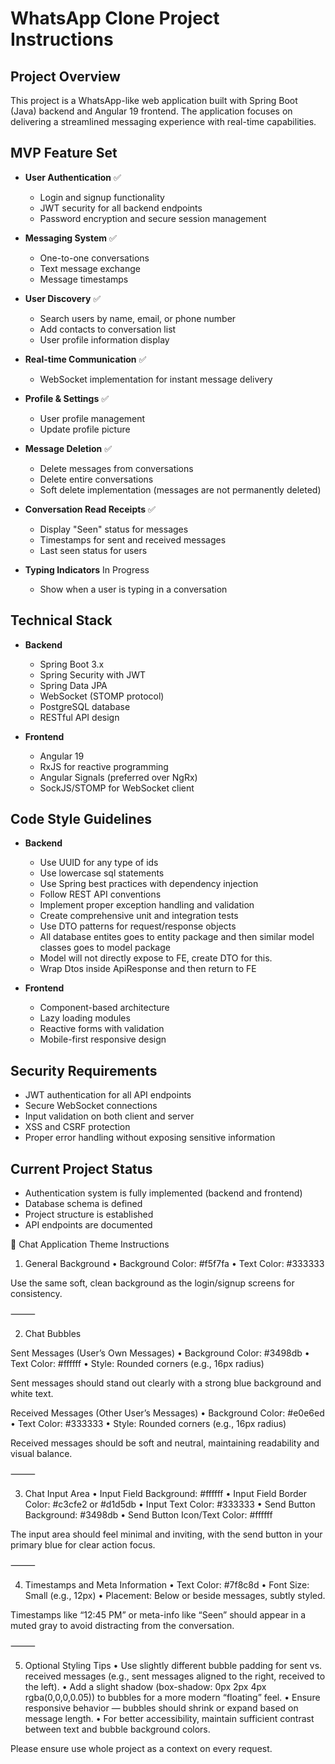 # WhatsApp Clone Project Instructions

## Project Overview

This project is a WhatsApp-like web application built with Spring Boot (Java) backend and Angular 19 frontend. The application focuses on delivering a streamlined messaging experience with real-time capabilities.

## MVP Feature Set

-   **User Authentication** ✅

    -   Login and signup functionality
    -   JWT security for all backend endpoints
    -   Password encryption and secure session management

-   **Messaging System** ✅

    -   One-to-one conversations
    -   Text message exchange
    -   Message timestamps

-   **User Discovery** ✅

    -   Search users by name, email, or phone number
    -   Add contacts to conversation list
    -   User profile information display

-   **Real-time Communication** ✅

    -   WebSocket implementation for instant message delivery

-   **Profile & Settings** ✅

    -   User profile management
    -   Update profile picture

-   **Message Deletion** ✅

    -   Delete messages from conversations
    -   Delete entire conversations
    -   Soft delete implementation (messages are not permanently deleted)

-   **Conversation Read Receipts** ✅

    -   Display "Seen" status for messages
    -   Timestamps for sent and received messages
    -   Last seen status for users

-   **Typing Indicators** In Progress
    -   Show when a user is typing in a conversation

## Technical Stack

-   **Backend**

    -   Spring Boot 3.x
    -   Spring Security with JWT
    -   Spring Data JPA
    -   WebSocket (STOMP protocol)
    -   PostgreSQL database
    -   RESTful API design

-   **Frontend**
    -   Angular 19
    -   RxJS for reactive programming
    -   Angular Signals (preferred over NgRx)
    -   SockJS/STOMP for WebSocket client

## Code Style Guidelines

-   **Backend**

    -   Use UUID for any type of ids
    -   Use lowercase sql statements
    -   Use Spring best practices with dependency injection
    -   Follow REST API conventions
    -   Implement proper exception handling and validation
    -   Create comprehensive unit and integration tests
    -   Use DTO patterns for request/response objects
    -   All database entites goes to entity package and then similar model classes goes to model package
    -   Model will not directly expose to FE, create DTO for this.
    -   Wrap Dtos inside ApiResponse and then return to FE

-   **Frontend**
    -   Component-based architecture
    -   Lazy loading modules
    -   Reactive forms with validation
    -   Mobile-first responsive design

## Security Requirements

-   JWT authentication for all API endpoints
-   Secure WebSocket connections
-   Input validation on both client and server
-   XSS and CSRF protection
-   Proper error handling without exposing sensitive information

## Current Project Status

-   Authentication system is fully implemented (backend and frontend)
-   Database schema is defined
-   Project structure is established
-   API endpoints are documented

🎨 Chat Application Theme Instructions

1. General Background
   • Background Color: #f5f7fa
   • Text Color: #333333

Use the same soft, clean background as the login/signup screens for consistency.

⸻

2. Chat Bubbles

Sent Messages (User’s Own Messages)
• Background Color: #3498db
• Text Color: #ffffff
• Style: Rounded corners (e.g., 16px radius)

Sent messages should stand out clearly with a strong blue background and white text.

Received Messages (Other User’s Messages)
• Background Color: #e0e6ed
• Text Color: #333333
• Style: Rounded corners (e.g., 16px radius)

Received messages should be soft and neutral, maintaining readability and visual balance.

⸻

3. Chat Input Area
   • Input Field Background: #ffffff
   • Input Field Border Color: #c3cfe2 or #d1d5db
   • Input Text Color: #333333
   • Send Button Background: #3498db
   • Send Button Icon/Text Color: #ffffff

The input area should feel minimal and inviting, with the send button in your primary blue for clear action focus.

⸻

4. Timestamps and Meta Information
   • Text Color: #7f8c8d
   • Font Size: Small (e.g., 12px)
   • Placement: Below or beside messages, subtly styled.

Timestamps like “12:45 PM” or meta-info like “Seen” should appear in a muted gray to avoid distracting from the conversation.

⸻

5. Optional Styling Tips
   • Use slightly different bubble padding for sent vs. received messages (e.g., sent messages aligned to the right, received to the left).
   • Add a slight shadow (box-shadow: 0px 2px 4px rgba(0,0,0,0.05)) to bubbles for a more modern “floating” feel.
   • Ensure responsive behavior — bubbles should shrink or expand based on message length.
   • For better accessibility, maintain sufficient contrast between text and bubble background colors.

Please ensure use whole project as a context on every request.

